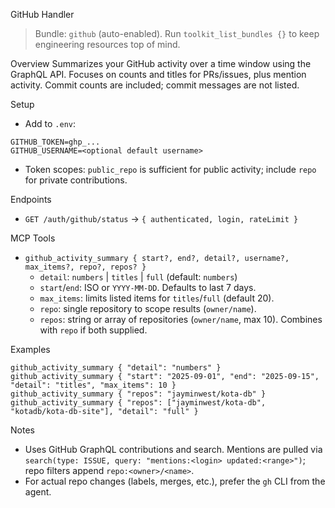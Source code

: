 GitHub Handler

> Bundle: `github` (auto-enabled). Run `toolkit_list_bundles {}` to keep engineering resources top of mind.

Overview
Summarizes your GitHub activity over a time window using the GraphQL API. Focuses on counts and titles for PRs/issues, plus mention activity. Commit counts are included; commit messages are not listed.

Setup
- Add to `.env`:
```
GITHUB_TOKEN=ghp_...
GITHUB_USERNAME=<optional default username>
```
- Token scopes: `public_repo` is sufficient for public activity; include `repo` for private contributions.

Endpoints
- `GET /auth/github/status` → `{ authenticated, login, rateLimit }`

MCP Tools
- `github_activity_summary { start?, end?, detail?, username?, max_items?, repo?, repos? }`
  - `detail`: `numbers` | `titles` | `full` (default: `numbers`)
  - `start`/`end`: ISO or `YYYY-MM-DD`. Defaults to last 7 days.
  - `max_items`: limits listed items for `titles`/`full` (default 20).
  - `repo`: single repository to scope results (`owner/name`).
  - `repos`: string or array of repositories (`owner/name`, max 10). Combines with `repo` if both supplied.

Examples
```
github_activity_summary { "detail": "numbers" }
github_activity_summary { "start": "2025-09-01", "end": "2025-09-15", "detail": "titles", "max_items": 10 }
github_activity_summary { "repos": "jayminwest/kota-db" }
github_activity_summary { "repos": ["jayminwest/kota-db", "kotadb/kota-db-site"], "detail": "full" }
```

Notes
- Uses GitHub GraphQL contributions and search. Mentions are pulled via `search(type: ISSUE, query: "mentions:<login> updated:<range>")`; repo filters append `repo:<owner>/<name>`.
- For actual repo changes (labels, merges, etc.), prefer the `gh` CLI from the agent.
